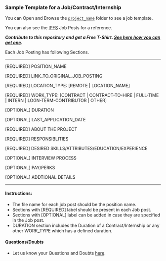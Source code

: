 ### Sample Template for a Job/Contract/Internship

You can Open and Browse the [`project_name`](./project_name) folder to see a job template. 

You can also see the [IPFS](../ipfs) Job Posts for a reference.

***Contribute to this repository and get a Free T-Shirt. [See here how you can get one](https://www.freecodecamp.org/news/p/ea605b71-9f66-4faa-a1f8-29ed8b251be6/).***

Each Job Posting has following Sections.

-------------------------------------------------------------
[REQUIRED] POSITION_NAME

[REQUIRED] LINK_TO_ORIGINAL_JOB_POSTING

[REQUIRED] LOCATION_TYPE: [REMOTE | LOCATION_NAME]

[REQUIRED] WORK_TYPE: [CONTRACT | CONTRACT-TO-HIRE | FULL-TIME | INTERN | LOGN-TERM-CONTRIBUTOR | OTHER]

[OPTIONAL] DURATION

[OPTIONAL] LAST_APPLICATION_DATE

[REQUIRED] ABOUT THE PROJECT

[REQUIRED] RESPONSIBLITIES

[REQUIRED] DESIRED SKILLS/ATTRIBUTES/EDUCATION/EXPERIENCE

[OPTIONAL] INTERVIEW PROCESS

[OPTIONAL] PAY/PERKS

[OPTIONAL] ADDTIONAL DETAILS

-------------------------------------------------------------

#### Instructions: 
- The file name for each job post should be the position name.
- Sections with [REQUIRED] label should be present in each Job post.
- Sections with [OPTIONAL] label can be added in case they are specified in the Job post.
- DURATION section includes the Duration of a Contract/Internship or any other WORK_TYPE which has a defined duration.

#### Questions/Doubts
- Let us know your Questions and Doubts [here](https://github.com/simpleaswater/resources/issues/new).